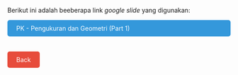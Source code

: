 <html lang="en">
<head>
  <meta charset="UTF-8">
  <meta name="viewport" content="width=device-width, initial-scale=1.0">
  <style>
    .button {
      display: block;
      margin-top: 10px;
      padding: 10px 20px;
      color: #fff;
      text-decoration: none;
      border-radius: 5px;
      transition: background-color 0.3s ease, transform 0.3s ease;
    }

    .button:hover {
      background-color: #2980b9;
      transform: scale(1.1);
    }

    .button-pk {
      background-color: #3498db;
    }

    .button-back {
      background-color: #e74c3c;
    }

    .button-container {
      display: inline-block;
      margin-top: 10px;
    }

  </style>
</head>
<body>

Berikut ini adalah beeberapa link _google slide_ yang digunakan:

<a href="https://docs.google.com/presentation/d/1w5rPcABFdqo4sjXidPf800NqfgmQw1kqpwyRDvEfcss/edit?usp=sharing" class="button button-pk">PK - Pengukuran dan Geometri (Part 1)</a>

  <span class="button-container">
    <a href="../" class="button button-back">Back</a>
  </span>
</body>
</html>
